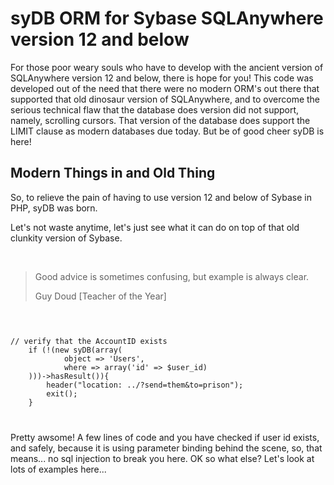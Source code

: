 <h1>syDB ORM for Sybase SQLAnywhere version 12 and below</h1>

<p>For those poor weary souls who have to develop with the ancient version of SQLAnywhere version 12 and below, 
there is hope for you! This code was developed out of the need that there were no modern ORM's out there that supported 
that old dinosaur version of SQLAnywhere, and to overcome the serious technical flaw that the database does version 
did not support, namely, scrolling cursors. That version of the database does support the LIMIT clause as modern databases 
due today. But be of good cheer syDB is here!</p>

<h2>Modern Things in and Old Thing</h2>
<p>So, to relieve the pain of having to use version 12 and below of Sybase in PHP, syDB was born.
</p>

<p>
Let's not waste anytime, let's just see what it can do on top of that old clunkity version of Sybase.
</p><br>


<blockquote>
Good advice is sometimes confusing, but example is always clear.
<p>Guy Doud [Teacher of the Year]</>
</blockquote>
<br>
<code>
<pre>
// verify that the AccountID exists
	if (!(new syDB(array(
			object => 'Users',
			where => array('id' => $user_id)
	)))->hasResult()){
		header("location: ../?send=them&to=prison");
		exit();
	}
</pre>
</code>

<p>
 Pretty awsome! A few lines of code and you have checked if user id exists, and safely, because it is using parameter binding
 behind the scene, so, that means... no sql injection to break you here. OK so what else? Let's look at lots of examples here...
</p>

